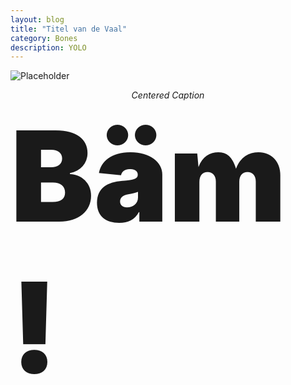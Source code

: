```yaml
---
layout: blog
title: "Titel van de Vaal"
category: Bones
description: YOLO
---
```


![Placeholder](https://placeimg.com/640/480/any)

<center><em>Centered Caption</em></center>

<div style="font-size:200px; font-weight:900;">Bäm!</div>
